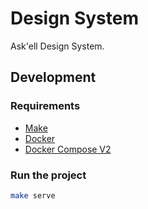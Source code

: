 # Design System
Ask'ell Design System.

## Development

### Requirements

- [Make](https://www.gnu.org/software/make/)
- [Docker](https://www.docker.com/)
- [Docker Compose V2](https://docs.docker.com/compose/)

### Run the project

```bash
make serve
```
